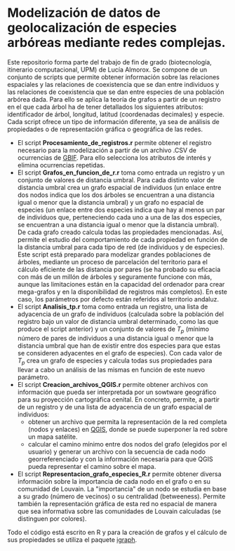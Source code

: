 # Modelización de datos de geolocalización de especies arbóreas mediante redes complejas. 

Este repositorio forma parte del trabajo de fin de grado (biotecnología, itinerario computacional, UPM) de Lucía Almorox. Se compone de un conjunto de scripts que permite obtener información sobre las relaciones espaciales y las relaciones de coexistencia que se dan entre individuos y las relaciones de coexistencia que se dan entre especies de una población arbórea dada. Para ello se aplica la teoría de grafos a partir de un registro en el que cada árbol ha de tener detallados los siguientes atributos: identificador de árbol, longitud, latitud (coordenadas decimales) y especie. Cada script ofrece un tipo de información diferente, ya sea de análisis de propiedades o de representación gráfica o geográfica de las redes. 

* El script **Procesamiento_de_registros.r** permite obtener el registro necesario para la modelización a partir de un archivo .CSV de ocurrencias de [GBIF](https://www.gbif.org/). Para ello selecciona los atributos de interés y elimina ocurrencias repetidas.
* El script **Grafos_en_funcion_de_r.r** toma como entrada un registro y un conjunto de valores de distancia umbral. Para cada distinto valor de distancia umbral crea un grafo espacial de individuos (un enlace entre dos nodos indica que los dos árboles se encuentran a una distancia igual o menor que la distancia umbral)  y un grafo no espacial de especies (un enlace entre dos especies indica que hay al menos un par de individuos que, perteneciendo cada uno a una de las dos especies, se encuentran a una distancia igual o  menor que la distancia umbral). De cada grafo creado calcula todas las propiedades mencionadas. Así, permite el estudio del comportamiento de cada propiedad en función de la distancia umbral para cada tipo de red (de individuos y de especies). Este script está preparado para modelizar grandes poblaciones de árboles, mediante un proceso de parcelación del territorio para el cálculo eficiente de las distancia por pares (se ha probado su eficacia con más de un millón de árboles y seguramente funcione con más, aunque las limitaciones están en la capacidad del ordenador para crear mega-grafos y en la disponibilidad de registros más completos). En este caso, los parámetros por defecto están referidos al territorio andaluz.
* El script **Analisis_tp.r** toma como entrada un registro, una lista de adyacencia de un grafo de individuos (calculada sobre la población del registro bajo un valor de distancia umbral determinado, como las que produce el script anterior) y un conjunto de valores de $T_p$ (mínimo número de pares de individuos a una distancia igual o menor que la distancia umbral que han de existir entre dos especies para que estas se consideren adyacentes en el grafo de especies). Con cada valor de $T_p$ crea un grafo de especies y calcula todas sus propiedades para llevar a cabo un análisis de las mismas en función de este nuevo parámetro.
* El script **Creacion_archivos_QGIS.r** permite obtener archivos con información que pueda ser interpretada por un sowtware geográfico para su proyección cartográfica cenital. En concreto, permite, a partir de un registro y de una lista de adyacencia de un grafo espacial de individuos:
    - obtener un archivo que permita la representación de la red completa (nodos y enlaces) en [QGIS](https://www.qgis.org/es/site/), donde se puede superponer               la red sobre un mapa satélite.
    - calcular el camino mínimo entre dos nodos del grafo (elegidos por el usuario) y generar un archivo con la secuencia de cada nodo georreferenciado y con                 la información necesaria para que QGIS pueda representar el camino sobre el mapa. 
* El script **Representacion_grafo_especies_R.r** permite obtener diversa información sobre la importancia de cada nodo en el grafo o en su comunidad de Louvain. La "importancia" de un nodo se estudia en base a su grado (número de vecinos) o su centralidad (betweeness). Permite también la representación gráfica de esta red no espacial de manera que sea informativa sobre las comunidades de Louvain calculadas (se distinguen por colores).  

Todo el código está escrito en R y para la creación de grafos y el cálculo de sus propiedades se utiliza el paquete [igraph](https://igraph.org/r).
